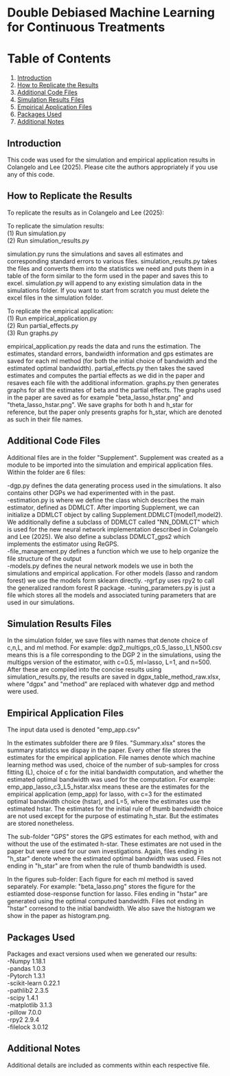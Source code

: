 # Double Debiased Machine Learning for Continuous Treatments

# Table of Contents
1. [Introduction](#introduction)
2. [How to Replicate the Results](#replication)
3. [Additional Code Files](#additional-files)
4. [Simulation Results Files](#sim-names)
5. [Empirical Application Files](#emp-files)
6. [Packages Used](#packages)
7. [Additional Notes](#notes)

## Introduction <a name="introduction"></a>
This code was used for the simulation and empirical application
results in Colangelo and Lee (2025). Please cite the authors appropriately if you 
use any of this code.

## How to Replicate the Results <a name="replication"></a>

To replicate the results as in Colangelo and Lee (2025):

To replicate the simulation results:<br />
(1) Run simulation.py<br />
(2) Run simulation_results.py

simulation.py runs the simulations and saves all estimates and corresponding standard errors to 
various files. simulation_results.py takes the files and converts them into the statistics we need
and puts them in a table of the form similar to the form used in the paper and saves this to excel.
simulation.py will append to any existing simulation data in the simulations folder. If you want
to start from scratch you must delete the excel files in the simulation folder.

To replicate the empirical application:<br />
(1) Run empirical_application.py<br />
(2) Run partial_effects.py<br />
(3) Run graphs.py

empirical_application.py reads the data and runs the estimation. The estimates, standard errors,
bandwidth information and gps estimates are saved for each ml method (for both the initial choice of
bandwidth and the estimated optimal bandwidth). partial_effects.py then takes the saved estimates and
computes the partial effects as we did in the paper and resaves each file with the additional information.
graphs.py then generates graphs for all the estimates of beta and the partial effects. The graphs
used in the paper are saved as for example "beta_lasso_hstar.png" and "theta_lasso_hstar.png". 
We save graphs for both h and h_star for reference, but the paper only presents graphs
for h_star, which are denoted as such in their file names. 

## Additional Code Files <a name="additional-files"></a>
Additional files are in the folder "Supplement". Supplement was created as a module to be imported into 
the simulation and empirical application files. Within the folder are 6 files:

-dgp.py defines the data generating process used in the simulations. It also contains
other DGPs we had experimented with in the past. <br />
-estimation.py is where we define the class which describes the main estimator, defined as DDMLCT. 
 After importing Supplement, we can initialize a DDMLCT object by calling Supplement.DDMLCT(model1,model2).
 We additionally define a subclass of DDMLCT called "NN_DDMLCT" which is used for
 the new neural network implementation described in Colangelo and Lee (2025). We also
 define a subclass DDMLCT_gps2 which implements the estimator using ReGPS. <br />
-file_management.py defines a function which we use to help organize the file structure of the output<br />
-models.py defines the neural network models we use in both the simulations and empirical application. 
For other models (lasso and random forest) we use the models form sklearn directly.
-rgrf.py uses rpy2 to call the generalized random forest R package. 
-tuning_parameters.py is just a file which stores all the models and associated
tuning parameters that are used in our simulations. 

## Simulation Results Files <a name="sim-names"></a>
In the simulation folder, we save files with names that denote choice of c,n,L, and ml method.
For example: dgp2_multigps_c0.5_lasso_L1_N500.csv means this is a file corresponding to the DGP 2
in the simulations, using the multigps version of the estimator, with 
c=0.5, ml=lasso, L=1, and n=500. After these are compiled 
into the concise results using simulation_results.py, the results are saved in 
dgpx_table_method_raw.xlsx, where "dgpx" and "method" are replaced with whatever
dgp and method were used. 

## Empirical Application Files <a name="emp-files"></a>
The input data used is denoted "emp_app.csv"

In the estimates subfolder there are 9 files. "Summary.xlsx" stores the summary statistcs we dispay
in the paper. Every other file stores the estimates for the empirical application. File names denote
which machine learning method was used, choice of the number of sub-samples for cross fitting (L),
choice of c for the initial bandwidth computation, and whether the estimated optimal bandwidth was used
for the computation. 
For example: emp_app_lasso_c3_L5_hstar.xlsx means these are the estimates for the empirical application
(emp_app) for lasso, with c=3 for the estimated optimal bandwidth choice (hstar), 
and L=5, where the estimates use the estimated hstar. The estimates for the 
initial rule of thumb bandwidth choice are not used except for the purpose of 
estimating h_star. But the estimates are stored nonetheless.

The sub-folder "GPS" stores the GPS estimates for each method, with and without the use of the estimated
h-star. These estimates are not used in the paper but were used for our own investigations. Again, files
ending in "h_star" denote where the estimated optimal bandwidth was used. Files not ending in "h_star"
are from when the rule of thumb bandwidth is used. 

In the figures sub-folder: Each figure for each ml method is saved separately. 
For example: "beta_lasso.png" stores the figure for the estiamted dose-response function for lasso.
Files ending in "hstar" are generated using the optimal computed bandwidth. Files not ending in 
"hstar" corresond to the initial bandwidth. We also save the histogram we 
show in the paper as histogram.png.

## Packages Used <a name="packages"></a>
Packages and exact versions used when we generated our results:<br />
-Numpy 1.18.1 <br />
-pandas 1.0.3<br />
-Pytorch 1.3.1<br />
-scikit-learn 0.22.1<br />
-pathlib2 2.3.5<br />
-scipy 1.4.1<br />
-matplotlib 3.1.3<br />
-pillow 7.0.0<br />
-rpy2 2.9.4<br />
-filelock 3.0.12
## Additional Notes <a name="notes"></a>
Additional details are included as comments within each respective file.

